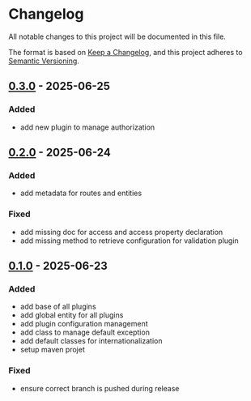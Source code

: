 # Changelog

All notable changes to this project will be documented in this file.

The format is based on [Keep a Changelog](https://keepachangelog.com/en/1.1.0/),
and this project adheres to [Semantic Versioning](https://semver.org/spec/v2.0.0.html).

## [0.3.0] - 2025-06-25

### Added

- add new plugin to manage authorization

## [0.2.0] - 2025-06-24

### Added

- add metadata for routes and entities

### Fixed

- add missing doc for access and access property declaration
- add missing method to retrieve configuration for validation plugin

## [0.1.0] - 2025-06-23

### Added

- add base of all plugins
- add global entity for all plugins
- add plugin configuration management
- add class to manage default exception
- add default classes for internationalization
- setup maven projet

### Fixed

- ensure correct branch is pushed during release


[0.3.0]: https://oauth2@ci.linagora.com/linagora/lrs/LinID/linid-dm-v2/dm-api-core.git/compare/v0.2.0...v0.3.0
[0.2.0]: https://oauth2@ci.linagora.com/linagora/lrs/LinID/linid-dm-v2/dm-api-core.git/compare/v0.1.0...v0.2.0
[0.1.0]: https://oauth2@ci.linagora.com/linagora/lrs/LinID/linid-dm-v2/dm-api-core.git/releases/tag/v0.1.0

